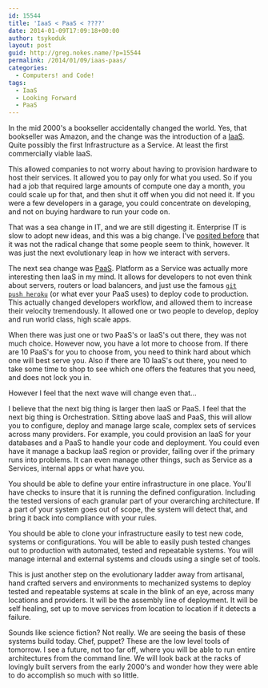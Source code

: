 ```yaml
---
id: 15544
title: 'IaaS < PaaS < ????'
date: 2014-01-09T17:09:18+00:00
author: tsykoduk
layout: post
guid: http://greg.nokes.name/?p=15544
permalink: /2014/01/09/iaas-paas/
categories:
  - Computers! and Code!
tags:
  - IaaS
  - Looking Forward
  - PaaS
---
```

In the mid 2000's a bookseller accidentally changed the world. Yes, that bookseller was Amazon, and the change was the introduction of a <a href="http://en.wikipedia.org/wiki/Infrastructure_as_a_service#Infrastructure_as_a_service_.28IaaS.29">IaaS</a>. Quite possibly the first Infrastructure as a Service. At least the first commercially viable IaaS.

This allowed companies to not worry about having to provision hardware to host their services. It allowed you to pay only for what you used. So if you had a job that required large amounts of compute one day a month, you could scale up for that, and then shut it off when you did not need it. If you were a few developers in a garage, you could concentrate on developing, and not on buying hardware to run your code on.

That was a sea change in IT, and we are still digesting it. Enterprise IT is slow to adopt new ideas, and this was a big change. I've <a href="http://greg.nokes.name/2010/02/19/with-clouds-come-a-chance-of-rain/">posited before</a> that it was not the radical change that some people seem to think, however. It was just the next evolutionary leap in how we interact with servers.

The next sea change was <a href="http://en.wikipedia.org/wiki/Platform_as_a_service">PaaS</a>. Platform as a Service was actually more interesting then IaaS in my mind. It allows for developers to not even think about servers, routers or load balancers, and just use the famous <a href="https://devcenter.heroku.com/articles/git#deploying-code"><code>git push heroku</code></a> (or what ever your PaaS uses) to deploy code to production. This actually changed developers workflow, and allowed them to increase their velocity tremendously. It allowed one or two people to develop, deploy and run world class, high scale apps.

When there was just one or two PaaS's or IaaS's out there, they was not much choice. However now, you have a lot more to choose from. If there are 10 PaaS's for you to choose from, you need to think hard about which one will best serve you. Also if there are 10 IaaS's out there, you need to take some time to shop to see which one offers the features that you need, and does not lock you in.

However I feel that the next wave will change even that...

I believe that the next big thing is larger then IaaS or PaaS. I feel that the next big thing is Orchestration. Sitting above IaaS and PaaS, this will allow you to configure, deploy and manage large scale, complex sets of services across many providers. For example, you could provision an IaaS for your databases and a PaaS to handle your code and deployment. You could even have it manage a backup IaaS region or provider, failing over if the primary runs into problems. It can even manage other things, such as Service as a Services, internal apps or what have you.

You should be able to define your entire infrastructure in one place. You'll have checks to insure that it is running the defined configuration. Including the tested versions of each granular part of your overarching architecture. If a part of your system goes out of scope, the system will detect that, and bring it back into compliance with your rules.

You should be able to clone your infrastructure easily to test new code, systems or configurations. You will be able to easily push tested changes out to production with automated, tested and repeatable systems. You will manage internal and external systems and clouds using a single set of tools.

This is just another step on the evolutionary ladder away from artisanal, hand crafted servers and environments to mechanized systems to deploy tested and repeatable systems at scale in the blink of an eye, across many locations and providers. It will be the assembly line of deployment. It will be self healing, set up to move services from location to location if it detects a failure.

Sounds like science fiction? Not really. We are seeing the basis of these systems build today. Chef, puppet? These are the low level tools of tomorrow. I see a future, not too far off, where you will be able to run entire architectures from the command line. We will look back at the racks of lovingly built servers from the early 2000's and wonder how they were able to do accomplish so much with so little.